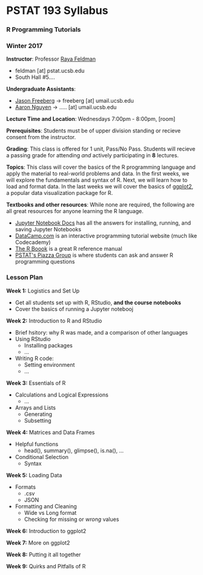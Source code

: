 # PSTAT 193 Syllabus
### R Programming Tutorials
### Winter 2017

**Instructor**:
Professor [Raya Feldman](http://www.pstat.ucsb.edu/faculty%20pages/FELDMAN.htm)
- feldman [at] pstat.ucsb.edu
- South Hall #5....

**Undergraduate Assistants**:
- [Jason Freeberg](https://www.linkedin.com/in/jfreeberg) -> freeberg [at] umail.ucsb.edu
- [Aaron Nguyen](https://www.linkedin.com/in/aaronknguyen) -> ..... [at] umail.ucsb.edu

**Lecture Time and Location**:
Wednesdays 7:00pm - 8:00pm, [room]

**Prerequisites**: Students must be of upper division standing or recieve consent from the instructor. 

**Grading**: This class is offered for 1 unit, Pass/No Pass. Students will recieve a passing grade for attending *and* actively participating in **8** lectures. 

**Topics**: This class will cover the basics of the R programming language and apply the material to real-world problems and data. In the first weeks, we will explore the fundamentals and syntax of R. Next, we will learn how to load and format data. In the last weeks we will cover the basics of [ggplot2](https://en.wikipedia.org/wiki/Ggplot2), a popular data visualization package for R.

**Textbooks and other resources**: While none are required, the following are all great resources for anyone learning the R language.
- [Jupyter Notebook Docs](http://jupyter-notebook.readthedocs.io/en/latest/) has all the answers for installing, running, and saving Jupyter Notebooks
- [DataCamp.com](https://www.datacamp.com/courses?learn=r_programming) is an interactive programming tutorial website (much like Codecademy)
- [The R Boook](https://www.cs.upc.edu/~robert/teaching/estadistica/TheRBook.pdf) is a great R reference manual
- [PSTAT's Piazza Group](https://piazza.com/ucsb/other/pstat199) is where students can ask and answer R programming questions

### Lesson Plan

**Week 1:** Logistics and Set Up
- Get all students set up with R, RStudio, **and the course notebooks**
- Cover the basics of running a Jupyter notebooj

**Week 2:** Introduction to R and RStudio
- Brief hsitory: why R was made, and a comparison of other languages
- Using RStudio
  - Installing packages
  - ...
- Writing R code:
  - Setting environment
  - ...
 
**Week 3:** Essentials of R
- Calculations and Logical Expressions
  - ...
- Arrays and Lists
  - Generating
  - Subsetting
 
**Week 4:** Matrices and Data Frames
- Helpful functions
  - head(), summary(), glimpse(), is.na(), ...
- Conditional Selection
  - Syntax
 
**Week 5:** Loading Data
- Formats
  - .csv
  - JSON
- Formatting and Cleaning
  - Wide vs Long format
  - Checking for missing or *wrong* values
 
**Week 6:** Introduction to ggplot2
 
**Week 7:** More on ggplot2
 
**Week 8:** Putting it all together

**Week 9:** Quirks and Pitfalls of R
